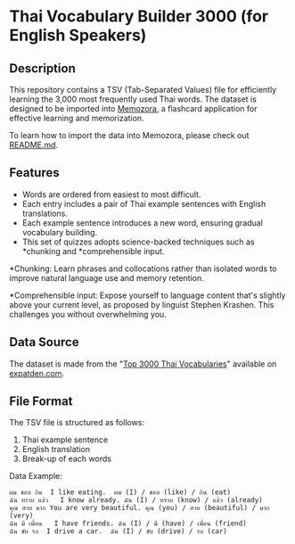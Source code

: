 # Thai Vocabulary Builder 3000 (for English Speakers)

## Description

This repository contains a TSV (Tab-Separated Values) file for efficiently learning the 3,000 most frequently used Thai words. The dataset is designed to be imported into [Memozora](https://memozora.com), a flashcard application for effective learning and memorization.

To learn how to import the data into Memozora, please check out [README.md](/README.md).

## Features

- Words are ordered from easiest to most difficult.
- Each entry includes a pair of Thai example sentences with English translations.
- Each example sentence introduces a new word, ensuring gradual vocabulary building.
- This set of quizzes adopts science-backed techniques such as *chunking and *comprehensible input.

\*Chunking: Learn phrases and collocations rather than isolated words to improve natural language use and memory retention.

\*Comprehensible input: Expose yourself to language content that's slightly above your current level, as proposed by linguist Stephen Krashen. This challenges you without overwhelming you.

## Data Source

The dataset is made from the "[Top 3000 Thai Vocabularies](https://www.expatden.com/learn-thai/top-3000-thai-vocabularies)" available on [expatden.com](https://expatden.com).

## File Format

The TSV file is structured as follows:

1. Thai example sentence
2. English translation
3. Break-up of each words

Data Example:

```
ผม ชอบ กิน	I like eating.	ผม (I) / ชอบ (like) / กิน (eat)
ฉัน ทราบ แล้ว	I know already.	ฉัน (I) / ทราบ (know) / แล้ว (already)
คุณ สวย มาก	You are very beautiful.	คุณ (you) / สวย (beautiful) / มาก (very)
ฉัน มี เพื่อน	I have friends.	ฉัน (I) / มี (have) / เพื่อน (friend)
ฉัน ขับ รถ	I drive a car.	ฉัน (I) / ขับ (drive) / รถ (car)
```
